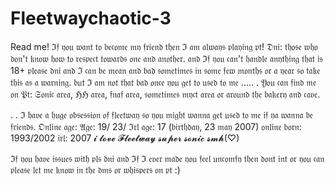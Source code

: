 # Fleetwaychaotic-3
Read me!
 ℑ𝔣 𝔶𝔬𝔲 𝔴𝔞𝔫𝔱 𝔱𝔬 𝔟𝔢𝔠𝔬𝔪𝔢 𝔪𝔶 𝔣𝔯𝔦𝔢𝔫𝔡 𝔱𝔥𝔢𝔫 ℑ 𝔞𝔪 𝔞𝔩𝔴𝔞𝔶𝔰 𝔭𝔩𝔞𝔶𝔦𝔫𝔤 𝔭𝔱!
𝔇𝔫𝔦: 𝔱𝔥𝔬𝔰𝔢 𝔴𝔥𝔬 𝔡𝔬𝔫'𝔱 𝔨𝔫𝔬𝔴 𝔥𝔬𝔴 𝔱𝔬 𝔯𝔢𝔰𝔭𝔢𝔠𝔱 𝔱𝔬𝔴𝔞𝔯𝔡𝔰 𝔬𝔫𝔢 𝔞𝔫𝔡 𝔞𝔫𝔬𝔱𝔥𝔢𝔯. 𝔞𝔫𝔡 ℑ𝔣 𝔶𝔬𝔲 𝔠𝔞𝔫'𝔱 𝔥𝔞𝔫𝔡𝔩𝔢 𝔞𝔫𝔶𝔱𝔥𝔦𝔫𝔤 𝔱𝔥𝔞𝔱 𝔦𝔰 18+ 𝔭𝔩𝔢𝔞𝔰𝔢 𝔡𝔫𝔦 𝔞𝔫𝔡 ℑ 𝔠𝔞𝔫 𝔟𝔢 𝔪𝔢𝔞𝔫 𝔞𝔫𝔡 𝔟𝔞𝔡 𝔰𝔬𝔪𝔢𝔱𝔦𝔪𝔢𝔰 𝔦𝔫 𝔰𝔬𝔪𝔢 𝔣𝔢𝔴 𝔪𝔬𝔫𝔱𝔥𝔰 𝔬𝔯 𝔞 𝔶𝔢𝔞𝔯 𝔰𝔬 𝔱𝔞𝔨𝔢 𝔱𝔥𝔦𝔰 𝔞𝔰 𝔞 𝔴𝔞𝔯𝔫𝔦𝔫𝔤. 𝔟𝔲𝔱 ℑ 𝔞𝔪 𝔫𝔬𝔱 𝔱𝔥𝔞𝔱 𝔟𝔞𝔡 𝔬𝔫𝔠𝔢 𝔶𝔬𝔲 𝔤𝔢𝔱 𝔱𝔬 𝔲𝔰𝔢𝔡 𝔱𝔬 𝔪𝔢 .....
. 
𝔜𝔬𝔲 𝔠𝔞𝔫 𝔣𝔦𝔫𝔡 𝔪𝔢 𝔬𝔫 𝔓𝔱: 𝔖𝔬𝔫𝔦𝔠 𝔞𝔯𝔢𝔞, ℌℌ 𝔞𝔯𝔢𝔞, 𝔣𝔫𝔞𝔣 𝔞𝔯𝔢𝔞, 𝔰𝔬𝔪𝔢𝔱𝔦𝔪𝔢𝔰 𝔪𝔶𝔠𝔱 𝔞𝔯𝔢𝔞 𝔬𝔯 𝔞𝔯𝔬𝔲𝔫𝔡 𝔱𝔥𝔢 𝔟𝔞𝔨𝔢𝔯𝔶 𝔞𝔫𝔡 𝔠𝔞𝔳𝔢.

.
. ℑ 𝔥𝔞𝔳𝔢 𝔞 𝔥𝔲𝔤𝔢 𝔬𝔟𝔰𝔢𝔰𝔰𝔦𝔬𝔫 𝔬𝔣 𝔣𝔩𝔢𝔢𝔱𝔴𝔞𝔶 𝔰𝔬 𝔶𝔬𝔲 𝔪𝔦𝔤𝔥𝔱 𝔴𝔞𝔫𝔫𝔞 𝔤𝔢𝔱 𝔲𝔰𝔢𝔡 𝔱𝔬 𝔪𝔢 𝔦𝔣 𝔶𝔞 𝔴𝔞𝔫𝔫𝔞 𝔟𝔢 𝔣𝔯𝔦𝔢𝔫𝔡𝔰. 
𝔒𝔫𝔩𝔦𝔫𝔢 𝔞𝔤𝔢: 𝔄𝔤𝔢: 19/ 23/ 
ℑ𝔯𝔩 𝔞𝔤𝔢: 17 (𝔟𝔦𝔯𝔱𝔥𝔡𝔞𝔶, 23 𝔪𝔞𝔶 2007)
𝔬𝔫𝔩𝔦𝔫𝔢 𝔟𝔬𝔯𝔫: 1993/2002
𝔦𝔯𝔩: 2007 
𝓲 𝓵𝓸𝓿𝓮 𝓕𝓵𝓮𝓮𝓽𝔀𝓪𝔂 𝓼𝓾𝓹𝓮𝓻 𝓼𝓸𝓷𝓲𝓬 𝓼𝓶𝓱(♡)

ℑ𝔣 𝔶𝔬𝔲 𝔥𝔞𝔳𝔢 𝔦𝔰𝔰𝔲𝔢𝔰 𝔴𝔦𝔱𝔥 𝔭𝔩𝔰 𝔡𝔫𝔦 𝔞𝔫𝔡 ℑ𝔣 ℑ 𝔢𝔳𝔢𝔯 𝔪𝔞𝔡𝔢 𝔶𝔬𝔲 𝔣𝔢𝔢𝔩 𝔲𝔫𝔠𝔬𝔪𝔣𝔶 𝔱𝔥𝔢𝔫 𝔡𝔬𝔫𝔱 𝔦𝔫𝔱 𝔬𝔯 𝔶𝔬𝔲 𝔠𝔞𝔫 𝔭𝔩𝔢𝔞𝔰𝔢 𝔩𝔢𝔱 𝔪𝔢 𝔨𝔫𝔬𝔴 𝔦𝔫 𝔱𝔥𝔢 𝔡𝔪𝔰 𝔬𝔯 𝔴𝔥𝔦𝔰𝔭𝔢𝔯𝔰 𝔬𝔫 𝔭𝔱 :)
